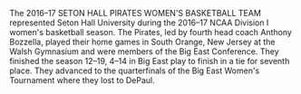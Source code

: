 The 2016–17 SETON HALL PIRATES WOMEN'S BASKETBALL TEAM represented Seton Hall University during the 2016–17 NCAA Division I women's basketball season. The Pirates, led by fourth head coach Anthony Bozzella, played their home games in South Orange, New Jersey at the Walsh Gymnasium and were members of the Big East Conference. They finished the season 12–19, 4–14 in Big East play to finish in a tie for seventh place. They advanced to the quarterfinals of the Big East Women's Tournament where they lost to DePaul.
